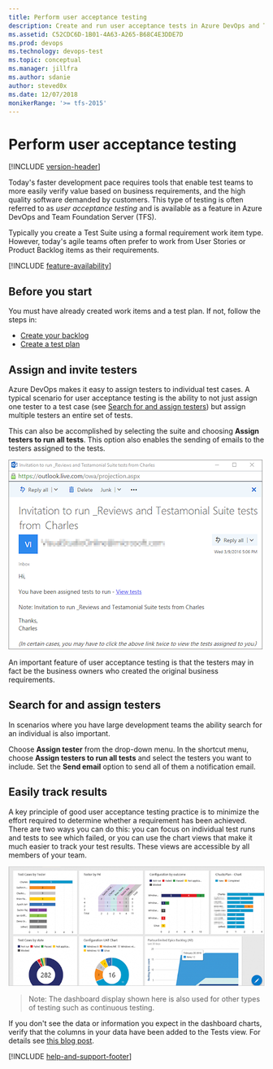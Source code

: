 ```yaml
---
title: Perform user acceptance testing
description: Create and run user acceptance tests in Azure DevOps and TFS to make sure each of the deliverables meets your users needs
ms.assetid: C52CDC6D-1B01-4A63-A265-B68C4E3DDE7D
ms.prod: devops
ms.technology: devops-test
ms.topic: conceptual
ms.manager: jillfra
ms.author: sdanie
author: steved0x
ms.date: 12/07/2018
monikerRange: '>= tfs-2015'
---
```


# Perform user acceptance testing

[!INCLUDE [version-header](_shared/version-header.md)] 

Today's faster development pace requires tools that 
enable test teams to more easily verify value based
on business requirements, and the high quality 
software demanded by customers.
This type of testing is often referred to as 
_user acceptance testing_ and is available as a 
feature in Azure DevOps and Team 
Foundation Server (TFS).

Typically you create a Test Suite using a formal 
requirement work item type. However, today's 
agile teams often prefer to work from User Stories 
or Product Backlog items as their requirements.

[!INCLUDE [feature-availability](_shared/feature-availability.md)] 

## Before you start

You must have already created work items and 
a test plan. If not, follow the steps in:

* [Create your backlog](../boards/backlogs/create-your-backlog.md)
* [Create a test plan](create-a-test-plan.md)

## Assign and invite testers

Azure DevOps makes it easy to assign
testers to individual test cases.  A typical 
scenario for user acceptance testing is the ability
to not just assign one tester to a test case (see 
[Search for and assign testers](#search-assign)) but assign 
multiple testers an entire set of tests. 

This can also be accomplished by selecting the 
suite and choosing **Assign testers to run all 
tests**. This option also enables the sending of
emails to the testers assigned to the tests.

![User acceptance testing email notification](_img/user-acceptance-testing/uat10.png)

An important feature of user acceptance testing 
is that the testers may in fact be the business 
owners who created the original business 
requirements.

<a name="search-assign"></a>
## Search for and assign testers

In scenarios where you have large development teams
the ability search for an individual is also 
important.

Choose **Assign tester** from the drop-down
menu. In the shortcut menu, choose **Assign testers
to run all tests** and select the testers you want to
include. Set the **Send email** option to send all
of them a notification email.

## Easily track results

A key principle of good user acceptance testing practice
is to minimize the effort required to determine whether a
requirement has been achieved. 
There are two ways you can do this: you can focus on
individual test runs and tests to see which failed, or
you can use the chart views that make it much easier to
track your test results. These views are accessible by all
members of your team.   

![Exploring test results](_img/user-acceptance-testing/uat8.png)

> Note: The dashboard display shown here is also used
for other types of testing such as continuous testing.

If you don't see the data or information you expect in
the dashboard charts, verify that the columns in your
data have been added to the Tests view.
For details see [this blog post](https://blogs.msdn.microsoft.com/visualstudioalm/2016/03/10/visual-studio-team-services-manual-testing-tips-charts-iterations-and-runs/).

[!INCLUDE [help-and-support-footer](_shared/help-and-support-footer.md)] 
